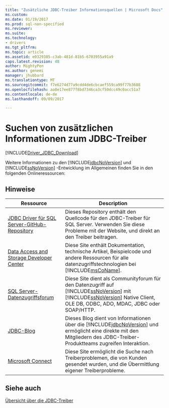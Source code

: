 ```yaml
---
title: "Zusätzliche JDBC-Treiber Informationsquellen | Microsoft Docs"
ms.custom: 
ms.date: 01/19/2017
ms.prod: sql-non-specified
ms.reviewer: 
ms.suite: 
ms.technology:
- drivers
ms.tgt_pltfrm: 
ms.topic: article
ms.assetid: e0329385-c3ab-481d-81b5-6703955a91a9
caps.latest.revision: 48
author: MightyPen
ms.author: genemi
manager: jhubbard
ms.translationtype: MT
ms.sourcegitcommit: f7e6274d77a9cdd4de6cbcaef559ca99f77b3608
ms.openlocfilehash: aa8e17ee877f8bd7346ca3cf50dcc49c0acc51a7
ms.contentlocale: de-de
ms.lasthandoff: 09/09/2017

---
```

# <a name="finding-additional-jdbc-driver-information"></a>Suchen von zusätzlichen Informationen zum JDBC-Treiber
[!INCLUDE[Driver_JDBC_Download](../../includes/driver_jdbc_download.md)]

  Weitere Informationen zu den [!INCLUDE[jdbcNoVersion](../../includes/jdbcnoversion_md.md)] und [!INCLUDE[ssNoVersion](../../includes/ssnoversion_md.md)] -Entwicklung im Allgemeinen finden Sie in den folgenden Onlineressourcen:  
  
## <a name="remarks"></a>Hinweise  
  
|Ressource|Description|  
|--------------|-----------------|  
|[JDBC Driver für SQL Server-GitHub-Repository](https://github.com/microsoft/mssql-jdbc)|Dieses Repository enthält den Quellcode für den JDBC-Treiber für SQL Server. Verwenden Sie diese Probleme mit der Website, und direkt an den Treiber beitragen.|
|[Data Access and Storage Developer Center](http://go.microsoft.com/fwlink?linkid=4173)|Diese Site enthält Dokumentation, technische Artikel, Beispielcode und andere Ressourcen für alle datenzugriffstechnologien bei [!INCLUDE[msCoName](../../includes/msconame_md.md)].|  
|[SQL Server-Datenzugriffsforum](http://go.microsoft.com/fwlink/?LinkId=70651)|Diese Site dient als Communityforum für den Datenzugriff auf [!INCLUDE[ssNoVersion](../../includes/ssnoversion_md.md)] mit [!INCLUDE[ssNoVersion](../../includes/ssnoversion_md.md)] Native Client, OLE DB, ODBC, ADO, MDAC, JDBC oder SOAP/HTTP.|  
|[JDBC-Blog](http://go.microsoft.com/fwlink/?LinkId=124746)|Dieses Blog dient von Informationen über die [!INCLUDE[jdbcNoVersion](../../includes/jdbcnoversion_md.md)] und ermöglicht eine direkte mit den Mitgliedern des JDBC-Treiber-Produktteams zugreifen Interaktion.|  
|[Microsoft Connect](http://go.microsoft.com/fwlink/?LinkID=116905)|Diese Site ermöglicht die Suche nach Treiberproblemen, die von Kunden gesendet wurden, und die Übermittlung eigener Treiberprobleme.|  
  
## <a name="see-also"></a>Siehe auch  
 [Übersicht über die JDBC-Treiber](../../connect/jdbc/overview-of-the-jdbc-driver.md)  
  
  

